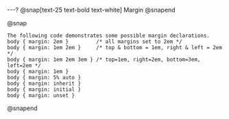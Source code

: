---?
@snap[text-25 text-bold text-white]
Margin
@snapend

@snap

```
The following code demonstrates some possible margin declarations.
body { margin: 2em }         /* all margins set to 2em */
body { margin: 1em 2em }     /* top & bottom = 1em, right & left = 2em */
body { margin: 1em 2em 3em } /* top=1em, right=2em, bottom=3em, left=2em */
body { margin: 1em }
body { margin: 5% auto }
body { margin: inherit }
body { margin: initial }
body { margin: unset }
```

@snapend
